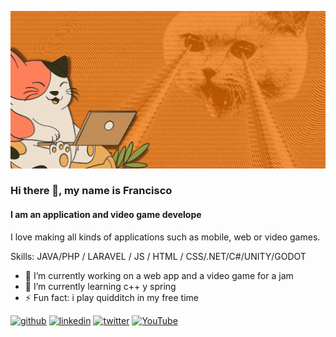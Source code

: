 ![I am an application and video game develope](https://github.com/ElNeko42/ELNeko42/blob/main/Banner%20web%20comida%20de%20perros%20negro%20(1).gif?raw=true)

### Hi there 👋, my name is Francisco 
#### I am an application and video game develope

I love making all kinds of applications such as mobile, web or video games.

Skills: JAVA/PHP / LARAVEL / JS / HTML / CSS/.NET/C#/UNITY/GODOT

- 🔭 I’m currently working on a web app and a video game for a jam 
- 🌱 I’m currently learning c++ y spring 
- ⚡ Fun fact: i play quidditch in my free time 


[<img src='https://cdn.jsdelivr.net/npm/simple-icons@3.0.1/icons/github.svg' alt='github' height='40'>](https://github.com/Elneko42)  [<img src='https://cdn.jsdelivr.net/npm/simple-icons@3.0.1/icons/linkedin.svg' alt='linkedin' height='40'>](https://www.linkedin.com/in/francisco-josé-ben-ramirez//)  [<img src='https://cdn.jsdelivr.net/npm/simple-icons@3.0.1/icons/twitter.svg' alt='twitter' height='40'>](https://twitter.com/@Elneko42)  [<img src='https://cdn.jsdelivr.net/npm/simple-icons@3.0.1/icons/youtube.svg' alt='YouTube' height='40'>](https://www.youtube.com/channel/UCllMaO4JDAAl33JDlX7lNhg)  



